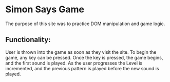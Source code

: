 # Simon Says Game

The purpose of this site was to practice DOM manipulation and game logic. 

## Functionality: 

User is thrown into the game as soon as they visit the site. To begin the game, any key can be pressed. 
Once the key is pressed, the game begins, and the first sound is played. As the user progresses the Level is incremented, and the previous pattern is played before the new sound is played. 
